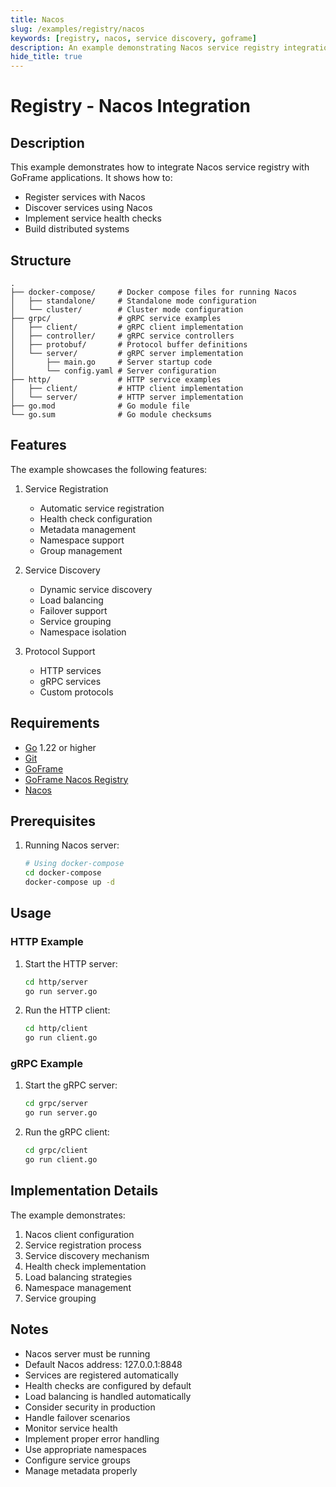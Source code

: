 ```yaml
---
title: Nacos
slug: /examples/registry/nacos
keywords: [registry, nacos, service discovery, goframe]
description: An example demonstrating Nacos service registry integration in GoFrame
hide_title: true
---
```


# Registry - Nacos Integration

## Description

This example demonstrates how to integrate Nacos service registry with GoFrame applications. It shows how to:
- Register services with Nacos
- Discover services using Nacos
- Implement service health checks
- Build distributed systems

## Structure

```
.
├── docker-compose/     # Docker compose files for running Nacos
│   ├── standalone/     # Standalone mode configuration
│   └── cluster/        # Cluster mode configuration
├── grpc/               # gRPC service examples
│   ├── client/         # gRPC client implementation
│   ├── controller/     # gRPC service controllers
│   ├── protobuf/       # Protocol buffer definitions
│   └── server/         # gRPC server implementation
│       ├── main.go     # Server startup code
│       └── config.yaml # Server configuration
├── http/               # HTTP service examples
│   ├── client/         # HTTP client implementation
│   └── server/         # HTTP server implementation
├── go.mod              # Go module file
└── go.sum              # Go module checksums
```

## Features

The example showcases the following features:
1. Service Registration
   - Automatic service registration
   - Health check configuration
   - Metadata management
   - Namespace support
   - Group management

2. Service Discovery
   - Dynamic service discovery
   - Load balancing
   - Failover support
   - Service grouping
   - Namespace isolation

3. Protocol Support
   - HTTP services
   - gRPC services
   - Custom protocols

## Requirements

- [Go](https://golang.org/dl/) 1.22 or higher
- [Git](https://git-scm.com/downloads)
- [GoFrame](https://goframe.org)
- [GoFrame Nacos Registry](https://github.com/gogf/gf/tree/master/contrib/registry/nacos)
- [Nacos](https://nacos.io/en-us/docs/v2/quickstart/quick-start.html)

## Prerequisites

1. Running Nacos server:
   ```bash
   # Using docker-compose
   cd docker-compose
   docker-compose up -d
   ```

## Usage

### HTTP Example

1. Start the HTTP server:
   ```bash
   cd http/server
   go run server.go
   ```

2. Run the HTTP client:
   ```bash
   cd http/client
   go run client.go
   ```

### gRPC Example

1. Start the gRPC server:
   ```bash
   cd grpc/server
   go run server.go
   ```

2. Run the gRPC client:
   ```bash
   cd grpc/client
   go run client.go
   ```

## Implementation Details

The example demonstrates:
1. Nacos client configuration
2. Service registration process
3. Service discovery mechanism
4. Health check implementation
5. Load balancing strategies
6. Namespace management
7. Service grouping

## Notes

- Nacos server must be running
- Default Nacos address: 127.0.0.1:8848
- Services are registered automatically
- Health checks are configured by default
- Load balancing is handled automatically
- Consider security in production
- Handle failover scenarios
- Monitor service health
- Implement proper error handling
- Use appropriate namespaces
- Configure service groups
- Manage metadata properly
